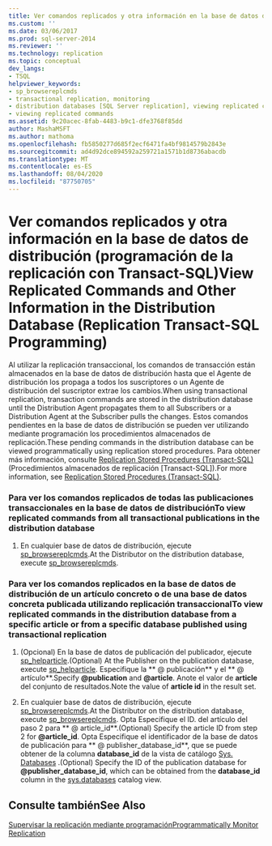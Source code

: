 ```yaml
---
title: Ver comandos replicados y otra información en la base de datos de distribución (programación de la replicación con Transact-SQL) | Microsoft Docs
ms.custom: ''
ms.date: 03/06/2017
ms.prod: sql-server-2014
ms.reviewer: ''
ms.technology: replication
ms.topic: conceptual
dev_langs:
- TSQL
helpviewer_keywords:
- sp_browsereplcmds
- transactional replication, monitoring
- distribution databases [SQL Server replication], viewing replicated commands
- viewing replicated commands
ms.assetid: 9c20acec-8fab-4483-b9c1-dfe3768f85dd
author: MashaMSFT
ms.author: mathoma
ms.openlocfilehash: fb5850277d685f2ecf6471fa4bf9814579b2843e
ms.sourcegitcommit: ad4d92dce894592a259721a1571b1d8736abacdb
ms.translationtype: MT
ms.contentlocale: es-ES
ms.lasthandoff: 08/04/2020
ms.locfileid: "87750705"
---
```

# <a name="view-replicated-commands-and-other-information-in-the-distribution-database-replication-transact-sql-programming"></a><span data-ttu-id="211f3-102">Ver comandos replicados y otra información en la base de datos de distribución (programación de la replicación con Transact-SQL)</span><span class="sxs-lookup"><span data-stu-id="211f3-102">View Replicated Commands and Other Information in the Distribution Database (Replication Transact-SQL Programming)</span></span>
  <span data-ttu-id="211f3-103">Al utilizar la replicación transaccional, los comandos de transacción están almacenados en la base de datos de distribución hasta que el Agente de distribución los propaga a todos los suscriptores o un Agente de distribución del suscriptor extrae los cambios.</span><span class="sxs-lookup"><span data-stu-id="211f3-103">When using transactional replication, transaction commands are stored in the distribution database until the Distribution Agent propagates them to all Subscribers or a Distribution Agent at the Subscriber pulls the changes.</span></span> <span data-ttu-id="211f3-104">Estos comandos pendientes en la base de datos de distribución se pueden ver utilizando mediante programación los procedimientos almacenados de replicación.</span><span class="sxs-lookup"><span data-stu-id="211f3-104">These pending commands in the distribution database can be viewed programmatically using replication stored procedures.</span></span> <span data-ttu-id="211f3-105">Para obtener más información, consulte [Replication Stored Procedures &#40;Transact-SQL&#41;](/sql/relational-databases/system-stored-procedures/replication-stored-procedures-transact-sql) (Procedimientos almacenados de replicación [Transact-SQL]).</span><span class="sxs-lookup"><span data-stu-id="211f3-105">For more information, see [Replication Stored Procedures &#40;Transact-SQL&#41;](/sql/relational-databases/system-stored-procedures/replication-stored-procedures-transact-sql).</span></span>  
  
### <a name="to-view-replicated-commands-from-all-transactional-publications-in-the-distribution-database"></a><span data-ttu-id="211f3-106">Para ver los comandos replicados de todas las publicaciones transaccionales en la base de datos de distribución</span><span class="sxs-lookup"><span data-stu-id="211f3-106">To view replicated commands from all transactional publications in the distribution database</span></span>  
  
1.  <span data-ttu-id="211f3-107">En cualquier base de datos de distribución, ejecute [sp_browsereplcmds](/sql/relational-databases/system-stored-procedures/sp-browsemergesnapshotfolder-transact-sql).</span><span class="sxs-lookup"><span data-stu-id="211f3-107">At the Distributor on the distribution database, execute [sp_browsereplcmds](/sql/relational-databases/system-stored-procedures/sp-browsemergesnapshotfolder-transact-sql).</span></span>  
  
### <a name="to-view-replicated-commands-in-the-distribution-database-from-a-specific-article-or-from-a-specific-database-published-using-transactional-replication"></a><span data-ttu-id="211f3-108">Para ver los comandos replicados en la base de datos de distribución de un artículo concreto o de una base de datos concreta publicada utilizando replicación transaccional</span><span class="sxs-lookup"><span data-stu-id="211f3-108">To view replicated commands in the distribution database from a specific article or from a specific database published using transactional replication</span></span>  
  
1.  <span data-ttu-id="211f3-109">(Opcional) En la base de datos de publicación del publicador, ejecute [sp_helparticle](/sql/relational-databases/system-stored-procedures/sp-helparticle-transact-sql).</span><span class="sxs-lookup"><span data-stu-id="211f3-109">(Optional) At the Publisher on the publication database, execute [sp_helparticle](/sql/relational-databases/system-stored-procedures/sp-helparticle-transact-sql).</span></span> <span data-ttu-id="211f3-110">Especifique la \*\* \@ publicación\*\* y el \*\* \@ artículo\*\*.</span><span class="sxs-lookup"><span data-stu-id="211f3-110">Specify **\@publication** and **\@article**.</span></span> <span data-ttu-id="211f3-111">Anote el valor de **article** del conjunto de resultados.</span><span class="sxs-lookup"><span data-stu-id="211f3-111">Note the value of **article id** in the result set.</span></span>  
  
2.  <span data-ttu-id="211f3-112">En cualquier base de datos de distribución, ejecute [sp_browsereplcmds](/sql/relational-databases/system-stored-procedures/sp-browsemergesnapshotfolder-transact-sql).</span><span class="sxs-lookup"><span data-stu-id="211f3-112">At the Distributor on the distribution database, execute [sp_browsereplcmds](/sql/relational-databases/system-stored-procedures/sp-browsemergesnapshotfolder-transact-sql).</span></span> <span data-ttu-id="211f3-113">Opta Especifique el ID. del artículo del paso 2 para \*\* \@ article_id\*\*.</span><span class="sxs-lookup"><span data-stu-id="211f3-113">(Optional) Specify the article ID from step 2 for **\@article_id**.</span></span> <span data-ttu-id="211f3-114">Opta Especifique el identificador de la base de datos de publicación para \*\* \@ publisher_database_id\*\*, que se puede obtener de la columna **database_id** de la vista de catálogo [Sys. Databases](/sql/relational-databases/system-catalog-views/sys-databases-transact-sql) .</span><span class="sxs-lookup"><span data-stu-id="211f3-114">(Optional) Specify the ID of the publication database for **\@publisher_database_id**, which can be obtained from the **database_id** column in the [sys.databases](/sql/relational-databases/system-catalog-views/sys-databases-transact-sql) catalog view.</span></span>  
  
## <a name="see-also"></a><span data-ttu-id="211f3-115">Consulte también</span><span class="sxs-lookup"><span data-stu-id="211f3-115">See Also</span></span>  
 [<span data-ttu-id="211f3-116">Supervisar la replicación mediante programación</span><span class="sxs-lookup"><span data-stu-id="211f3-116">Programmatically Monitor Replication</span></span>](../monitoring-replication.md)  
  
  
